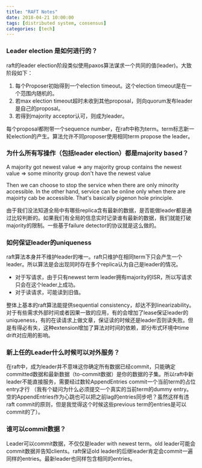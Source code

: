 ```yaml
---
title: "RAFT Notes"
date: 2018-04-21 10:00:00
tags: [distributed system, consensus]
categories: [tech]
---
```



### Leader election 是如何进行的？

raft的leader election阶段类似使用paxos算法谋求一个共同的值(leader)。大致阶段如下：

1. 每个Proposer初始得到一个election timeout。这个election timeout是在一个范围内随机的。
2. 若max election timeout超时未收到其他proposal，则向quorum发布leader是自己的proposal。
3. 若得到majority acceptor认可，则成为leader。

每个proposal都附带一个sequence number，在raft中称为term。term标志新一轮election的产生。算法允许不同proposer使用相同term propose the leader。

### 为什么所有写操作（包括leader election）都是majority based？

A majority got newest value => any majority group contains the newest value => some minority group don't have the newest value

Then we can choose to stop the service when there are only minority accessible. In the other hand, service can be online only when there are majoirty cab be accessible. That's basically pigenon hole principle.

由于我们没法知道全局中有哪些replica含有最新的数据，是否能做leader都是通过比较判断的。如果我们有全局的信息实时记录谁有最新的数据，我们就能打破majority的限制。一些基于failure detector的协议就是这么做的。

### 如何保证leader的uniqueness

raft算法本身并不维护leader的唯一。raft只维护在相同term下只会产生一个leader。所以算法是会出现同时存在多个replica认为自己是leader的情况。

* 对于写请求，由于只有newest term leader拥有majority的ISR，所以写请求只会在这个leader上成功。
* 对于读请求，可能读到旧值。

整体上基本的raft算法能提供sequential consistency，却达不到linearizability。对于有些需求外部时间或者因果一致的应用，有的会增加了lease保证leader的uniqueness，有的在读请求上做文章，保证读的时候还是leader否则读失败。但是有得必有失，这种extension增加了算法对时间的依赖，即分布式环境中time drift对应用的影响。

### 新上任的Leader什么时候可以对外服务？

在raft中，成为leader并不意味这你确定所有数据已经commit，只能确定committed数据和最新数据（to-commit数据）是你的数据的子集。所以raft中新leader不能直接服务，需要经过数轮AppendEntries commit一个当前term的占位entry才行 （我有个疑问为什么必须提交一个真实的当前term的dummy entry。空的AppendEntries作为心跳也可以把之前lag的entries同步吧？虽然这样有违raft commit的原则，但是我觉得这个时候这些previous term的entries是可以commit的了）。

### 谁可以commit数据？

Leader可以commit数据，不仅仅是leader with newest term。old leader可能会commit数据并告知clients。raft保证old leader的后继leader肯定会commit一遍同样的entries。最新leader也同样包含相同的entries。
